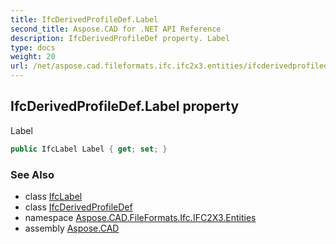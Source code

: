 ```yaml
---
title: IfcDerivedProfileDef.Label
second_title: Aspose.CAD for .NET API Reference
description: IfcDerivedProfileDef property. Label
type: docs
weight: 20
url: /net/aspose.cad.fileformats.ifc.ifc2x3.entities/ifcderivedprofiledef/label/
---
```

## IfcDerivedProfileDef.Label property

Label

```csharp
public IfcLabel Label { get; set; }
```

### See Also

* class [IfcLabel](../../../aspose.cad.fileformats.ifc.ifc2x3.types/ifclabel/)
* class [IfcDerivedProfileDef](../)
* namespace [Aspose.CAD.FileFormats.Ifc.IFC2X3.Entities](../../ifcderivedprofiledef/)
* assembly [Aspose.CAD](../../../)


